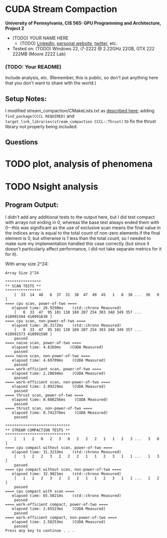 CUDA Stream Compaction
======================

**University of Pennsylvania, CIS 565: GPU Programming and Architecture, Project 2**

* (TODO) YOUR NAME HERE
  * (TODO) [LinkedIn](), [personal website](), [twitter](), etc.
* Tested on: (TODO) Windows 22, i7-2222 @ 2.22GHz 22GB, GTX 222 222MB (Moore 2222 Lab)

### (TODO: Your README)

Include analysis, etc. (Remember, this is public, so don't put
anything here that you don't want to share with the world.)

## Setup Notes:

I modified stream_compaction/CMakeLists.txt as [described here](https://edstem.org/us/courses/81464/discussion/6937028?answer=16157632); adding `find_package(CCCL REQUIRED)` and `target_link_libraries(stream_compaction CCCL::Thrust)` to fix the thrust library not properly being included.


## Questions

# TODO plot, analysis of phenomena
# TODO Nsight analysis

## Program Output:

I didn't add any additional tests to the output here, but I did test compact with arrays not ending in 0, whereas the base test always ended them with 0--this was significant as the use of exclusive scan means the final value in the indices array is equal to the total count of non-zero elements if the final element is 0, but otherwise is 1 less than the total count, so I needed to make sure my implementation handled this case correctly (but since it doesn't particularly affect performance, I did not take separate metrics for it for it).

With array size 2^24:
```
Array Size 2^24

****************
** SCAN TESTS **
****************
    [  33  14  48   6  37  31  38  47  49  45   1   8  38 ...  36   0 ]
==== cpu scan, power-of-two ====
   elapsed time: 26.9298ms    (std::chrono Measured)
    [   0  33  47  95 101 138 169 207 254 303 348 349 357 ... 410991594 410991630 ]
==== cpu scan, non-power-of-two ====
   elapsed time: 26.3172ms    (std::chrono Measured)
    [   0  33  47  95 101 138 169 207 254 303 348 349 357 ... 410991573 410991580 ]
    passed
==== naive scan, power-of-two ====
   elapsed time: 4.8169ms    (CUDA Measured)
    passed
==== naive scan, non-power-of-two ====
   elapsed time: 4.69709ms    (CUDA Measured)
    passed
==== work-efficient scan, power-of-two ====
   elapsed time: 2.28694ms    (CUDA Measured)
    passed
==== work-efficient scan, non-power-of-two ====
   elapsed time: 2.09229ms    (CUDA Measured)
    passed
==== thrust scan, power-of-two ====
   elapsed time: 0.608256ms    (CUDA Measured)
    passed
==== thrust scan, non-power-of-two ====
   elapsed time: 0.741376ms    (CUDA Measured)
    passed

*****************************
** STREAM COMPACTION TESTS **
*****************************
    [   1   2   0   2   3   0   2   2   2   1   1   2   3 ...   3   0 ]
==== cpu compact without scan, power-of-two ====
   elapsed time: 31.3233ms    (std::chrono Measured)
    [   1   2   2   3   2   2   2   1   1   2   3   1   1 ...   1   3 ]
    passed
==== cpu compact without scan, non-power-of-two ====
   elapsed time: 32.9821ms    (std::chrono Measured)
    [   1   2   2   3   2   2   2   1   1   2   3   1   1 ...   1   2 ]
    passed
==== cpu compact with scan ====
   elapsed time: 65.5021ms    (std::chrono Measured)
    passed
==== work-efficient compact, power-of-two ====
   elapsed time: 2.65523ms    (CUDA Measured)
    passed
==== work-efficient compact, non-power-of-two ====
   elapsed time: 2.58253ms    (CUDA Measured)
    passed
Press any key to continue . . .
```
